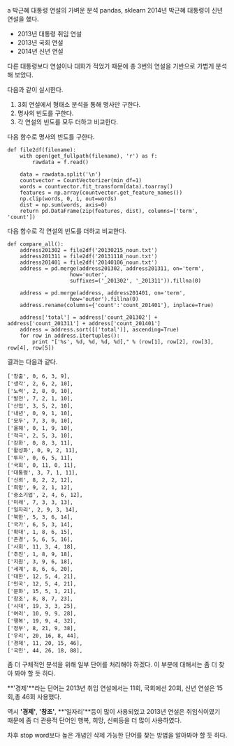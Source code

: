 a
박근혜 대통령 연설의 가벼운 분석
pandas, sklearn
2014년 박근혜 대통령이 신년 연설을 했다. 

* 2013년 대통령 취임 연설
* 2013년 국회 연설
* 2014년 신년 연설

다른 대통령보다 연설이나 대화가 적었기 때문에 총 3번의 연설을 기반으로 가볍게 분석해 보았다.

다음과 같이 실시한다.

1. 3회 연설에서 형태소 분석을 통해 명사만 구한다.
1. 명사의 빈도를 구한다. 
1. 각 연설의 빈도를 모두 더하고 비교한다.

다음 함수로 명사의 빈도를 구한다.

    def file2df(filename):
        with open(get_fullpath(filename), 'r') as f:
            rawdata = f.read()
    
        data = rawdata.split('\n')
        countvector = CountVectorizer(min_df=1)
        words = countvector.fit_transform(data).toarray()
        features = np.array(countvector.get_feature_names())
        np.clip(words, 0, 1, out=words)
        dist = np.sum(words, axis=0)
        return pd.DataFrame(zip(features, dist), columns=['term', 'count'])
    
    
다음 함수로 각 연설의 빈도를 더하고 비교한다.

    def compare_all():
        address201302 = file2df('20130215_noun.txt')
        address201311 = file2df('20131118_noun.txt')
        address201401 = file2df('20140106_noun.txt')
        address = pd.merge(address201302, address201311, on='term',
                        how='outer',
                        suffixes=('_201302', '_201311')).fillna(0)
    
        address = pd.merge(address, address201401, on='term',
                        how='outer').fillna(0)
        address.rename(columns={'count':'count_201401'}, inplace=True)
    
        address['total'] = address['count_201302'] + address['count_201311'] + address['count_201401']
        address = address.sort([('total')], ascending=True)
        for row in address.itertuples():
            print "['%s', %d, %d, %d, %d]," % (row[1], row[2], row[3], row[4], row[5])

결과는 다음과 같다.

    ['창출', 0, 6, 3, 9],
    ['생각', 2, 6, 2, 10],
    ['노력', 2, 8, 0, 10],
    ['발전', 7, 2, 1, 10],
    ['산업', 3, 5, 2, 10],
    ['내년', 0, 9, 1, 10],
    ['모두', 7, 3, 0, 10],
    ['올해', 0, 1, 9, 10],
    ['적극', 2, 5, 3, 10],
    ['강화', 0, 8, 3, 11],
    ['활성화', 0, 9, 2, 11],
    ['투자', 0, 6, 5, 11],
    ['국회', 0, 11, 0, 11],
    ['대통령', 3, 7, 1, 11],
    ['신뢰', 8, 2, 2, 12],
    ['희망', 9, 2, 1, 12],
    ['중소기업', 2, 4, 6, 12],
    ['미래', 7, 3, 3, 13],
    ['일자리', 2, 9, 3, 14],
    ['북한', 5, 3, 6, 14],
    ['국가', 6, 5, 3, 14],
    ['확대', 1, 8, 6, 15],
    ['존경', 5, 6, 5, 16],
    ['사회', 11, 3, 4, 18],
    ['추진', 1, 8, 9, 18],
    ['지원', 3, 9, 6, 18],
    ['세계', 8, 6, 6, 20],
    ['대한', 12, 5, 4, 21],
    ['민국', 12, 5, 4, 21],
    ['문화', 15, 5, 1, 21],
    ['창조', 8, 8, 7, 23],
    ['시대', 19, 3, 3, 25],
    ['여러', 10, 9, 9, 28],
    ['행복', 19, 9, 4, 32],
    ['정부', 8, 21, 9, 38],
    ['우리', 20, 16, 8, 44],
    ['경제', 11, 20, 15, 46],
    ['국민', 44, 26, 18, 88],

좀 더 구체적인 분석을 위해 일부 단어를 처리해야 하겠다. 이 부분에 대해서는 좀 더 찾아 봐야 할 듯 하다.

**'경제'**라는 단어는 2013년 취임 연설에서는 11회, 국회에선 20회, 신년 연설은 15회,총 46회 사용했다.

역시 **'경제'**, **'창조'**, **'일자리'**등이 많이 사용되었고 2013년 연설은 취임식이였기 때문에 좀 더 관용적 단어인 행복, 희망, 신뢰등을 더 많이 사용하였다.

차후 stop word보다 높은 개념인 삭제 가능한 단어를 찾는 방법을 알아봐야 할 듯 하다.
   
  
